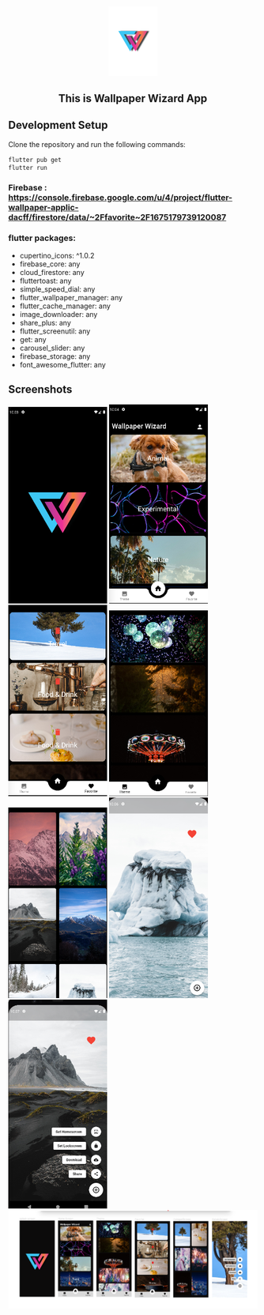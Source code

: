 <p align="center"> 
  <tr>
     <td><img src="/assets/icon/logo1.png" width=100 ></td>
  </tr>
  <h2 align="center">This is Wallpaper Wizard App<h2>
 </p>
 
## Development Setup
Clone the repository and run the following commands:
```
flutter pub get
flutter run
```
### Firebase : https://console.firebase.google.com/u/4/project/flutter-wallpaper-applic-dacff/firestore/data/~2Ffavorite~2F1675179739120087
### flutter packages:
- cupertino_icons: ^1.0.2
- firebase_core: any
- cloud_firestore: any
- fluttertoast: any
- simple_speed_dial: any
- flutter_wallpaper_manager: any
- flutter_cache_manager: any
- image_downloader: any
- share_plus: any
- flutter_screenutil: any
- get: any
- carousel_slider: any
- firebase_storage: any
- font_awesome_flutter: any

## Screenshots
<img src="./assets/splash_screen.png" width=200> <img src="./assets/home_screen.png" width=200> <img src="./assets/favorite_screen.png" width=200> 
<img src="./assets/theme.png" width=200><img src="./assets/categori_screen.png" width=200> <img src="./assets/details_screen.png" width=200> 
<img src="./assets/set_welpaper.png" width=200> 
<img src="./assets/figma.png"> 
